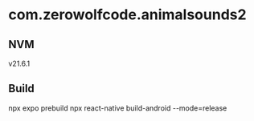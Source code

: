 # com.zerowolfcode.animalsounds2

## NVM
v21.6.1

## Build
npx expo prebuild
npx react-native build-android --mode=release